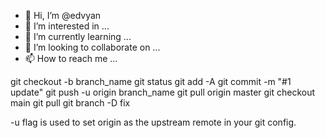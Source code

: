 - 👋 Hi, I’m @edvyan
- 👀 I’m interested in ...
- 🌱 I’m currently learning ...
- 💞️ I’m looking to collaborate on ...
- 📫 How to reach me ...

<!---
edvyan/edvyan is a ✨ special ✨ repository because its `README.md` (this file) appears on your GitHub profile.
You can click the Preview link to take a look at your changes.
--->

git checkout -b branch_name
git status
git add -A
git commit -m "#1 update"
git push -u origin branch_name
git pull origin master
git checkout main
git pull
git branch -D fix

-u flag is used to set origin as the upstream remote in your git config.
